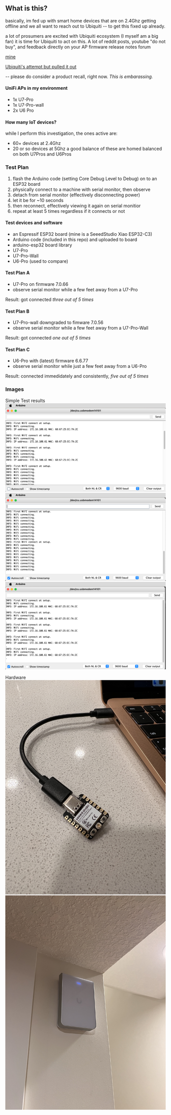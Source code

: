 ## What is this?

basically, im fed up with smart home devices that are on 2.4Ghz getting offline and we all want to reach out to Ubiquiti -- to get this fixed up already.

a lot of prosumers are excited with Ubiquiti ecosystem (I myself am a big fan) it is time for Ubiquiti to act on this. A lot of reddit posts, youtube "do not buy", and feedback directly on your AP firmware release notes forum

[mine](https://community.ui.com/releases/UniFi-Access-Point-7-0-66/edfb7cb4-c629-4e3b-a362-549eec2e0e1b#comment/0943066a-f70f-405e-b8e9-6cfb3f4e2ad7) 


[Ubiquiti's attempt but pulled it out](https://community.ui.com/releases/UniFi-Access-Point-7-0-73/aa91657a-1df6-4fdb-813c-af9f603da5dc)

-- please do consider a product recall, right now. *This is embarassing.*

#### UniFi APs in my environment
- 1x U7-Pro
- 1x U7-Pro-wall
- 2x U6 Pro

#### How many IoT devices?
while I perform this investigation, the ones active are:
- 60+ devices at 2.4Ghz
- 20 or so devices at 5Ghz
a good balance of these are homed balanced on both U7Pros and U6Pros

### Test Plan
1. flash the Arduino code (setting Core Debug Level to Debug) on to an ESP32 board
2. physically connect to a machine with serial monitor, then observe
3. detach from serial monitor (effectively disconnecting power)
4. let it be for ~10 seconds
5. then reconnect, effectively viewing it again on serial monitior
6. repeat at least 5 times regardless if it connects or not

#### Test devices and software
- an Espressif ESP32 board (mine is a SeeedStudio Xiao ESP32-C3)
- Arduino code (included in this repo) and uploaded to board
- arduino-esp32 board library
- U7-Pro
- U7-Pro-Wall
- U6-Pro (used to compare)

#### Test Plan A
- U7-Pro on firmware 7.0.66
- observe serial monitor while a few feet away from a U7-Pro

Result: got connected *three out of 5 times*

#### Test Plan B
- U7-Pro-wall downgraded to fimware 7.0.56
- observe serial monitor while a few feet away from a U7-Pro-Wall

Result: got connected *one out of 5 times*

#### Test Plan C
- U6-Pro with (latest) firmware 6.6.77
- observe serial monitor while just a few feet away from a U6-Pro

Result: connected immedidately and consistently, *five out of 5 times*

### Images

Simple Test results
![TestA](images/test-case-A.png?raw=true "U7 Pro test")
![TestB](images/test-case-B.png?raw=true "U7 Pro-Wall test")
![TestC](images/test-case-C.png?raw=true "U6 Pro test")

Hardware
![board](images/esp32.JPG?raw=true "ESP32 board")
![prowall](images/pro-wall.JPG?raw=true "U7-Pro-Wall mounted")
